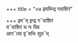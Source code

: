+++
title = "०७ इममिन्द्र गवाशिरं"

+++
इम᳓म् इन्द्र ग᳓वाशिरं  
य᳓वाशिरं च नः पिब  
आग᳓त्या वृ᳓षभिः सुत᳓म्